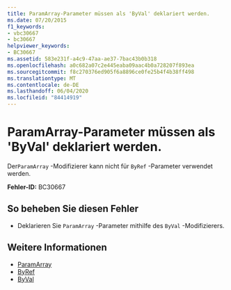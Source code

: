 ```yaml
---
title: ParamArray-Parameter müssen als 'ByVal' deklariert werden.
ms.date: 07/20/2015
f1_keywords:
- vbc30667
- bc30667
helpviewer_keywords:
- BC30667
ms.assetid: 583e231f-a4c9-47aa-ae37-7bac43b0b318
ms.openlocfilehash: a0c682a07c2e445eaba09aac4b0a728207f893ea
ms.sourcegitcommit: f8c270376ed905f6a8896ce0fe25b4f4b38ff498
ms.translationtype: MT
ms.contentlocale: de-DE
ms.lasthandoff: 06/04/2020
ms.locfileid: "84414919"
---
```

# <a name="paramarray-parameters-must-be-declared-byval"></a>ParamArray-Parameter müssen als 'ByVal' deklariert werden.
Der`ParamArray` -Modifizierer kann nicht für `ByRef` -Parameter verwendet werden.  
  
 **Fehler-ID:** BC30667  
  
## <a name="to-correct-this-error"></a>So beheben Sie diesen Fehler  
  
- Deklarieren Sie `ParamArray` -Parameter mithilfe des `ByVal` -Modifizierers.  
  
## <a name="see-also"></a>Weitere Informationen

- [ParamArray](../language-reference/modifiers/paramarray.md)
- [ByRef](../language-reference/modifiers/byref.md)
- [ByVal](../language-reference/modifiers/byval.md)
